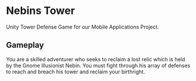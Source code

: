 # Nebins Tower
Unity Tower Defense Game for our Mobile Applications Project.

## Gameplay
You are a skilled adventurer who seeks to reclaim a lost relic which is held by the Gnome Illusionist Nebin. You must fight through his array of defenses to reach and breach his tower and reclaim your birthright.
